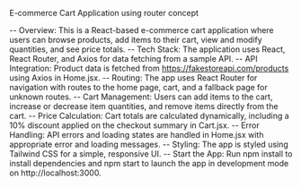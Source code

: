 E-commerce Cart Application using router concept

-- Overview: This is a React-based e-commerce cart application where users can browse products, add items to their cart, view and modify quantities, and see price totals.
-- Tech Stack: The application uses React, React Router, and Axios for data fetching from a sample API.
-- API Integration: Product data is fetched from https://fakestoreapi.com/products using Axios in Home.jsx.
-- Routing: The app uses React Router for navigation with routes to the home page, cart, and a fallback page for unknown routes.
-- Cart Management: Users can add items to the cart, increase or decrease item quantities, and remove items directly from the cart.
-- Price Calculation: Cart totals are calculated dynamically, including a 10% discount applied on the checkout summary in Cart.jsx.
-- Error Handling: API errors and loading states are handled in Home.jsx with appropriate error and loading messages.
-- Styling: The app is styled using Tailwind CSS for a simple, responsive UI.
-- Start the App: Run npm install to install dependencies and npm start to launch the app in development mode on http://localhost:3000.